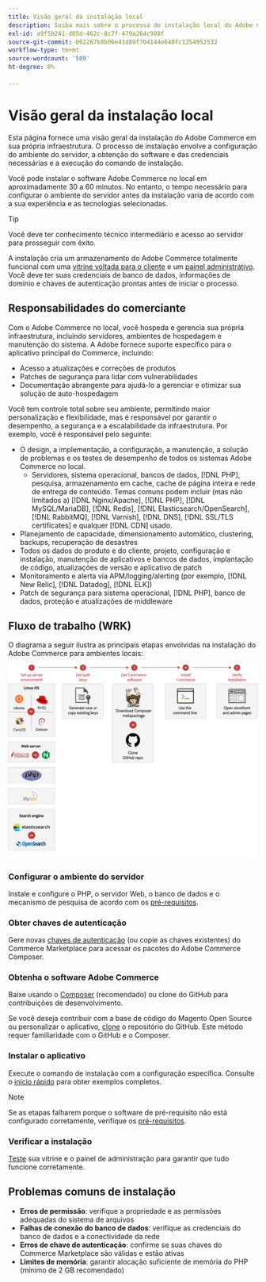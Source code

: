```yaml
---
title: Visão geral da instalação local
description: Saiba mais sobre o processo de instalação local do Adobe Commerce. Descubra os requisitos do servidor, as etapas de configuração e as práticas recomendadas de implantação.
exl-id: a9f5b241-d05d-462c-8c7f-479a264c988f
source-git-commit: 062267b8b06e41d89f704144e640fc1254952532
workflow-type: tm+mt
source-wordcount: '509'
ht-degree: 0%

---
```



# Visão geral da instalação local

Esta página fornece uma visão geral da instalação do Adobe Commerce em sua própria infraestrutura. O processo de instalação envolve a configuração do ambiente do servidor, a obtenção do software e das credenciais necessárias e a execução do comando de instalação.

Você pode instalar o software Adobe Commerce no local em aproximadamente 30 a 60 minutos. No entanto, o tempo necessário para configurar o ambiente do servidor antes da instalação varia de acordo com a sua experiência e as tecnologias selecionadas.

>[!TIP]
>
>Você deve ter conhecimento técnico intermediário e acesso ao servidor para prosseguir com êxito.

A instalação cria um armazenamento do Adobe Commerce totalmente funcional com uma [vitrine voltada para o cliente](https://experienceleague.adobe.com/en/docs/commerce-admin/start/storefront/storefront) e um [painel administrativo](https://experienceleague.adobe.com/en/docs/commerce-admin/start/admin/admin). Você deve ter suas credenciais de banco de dados, informações de domínio e chaves de autenticação prontas antes de iniciar o processo.

## Responsabilidades do comerciante

Com o Adobe Commerce no local, você hospeda e gerencia sua própria infraestrutura, incluindo servidores, ambientes de hospedagem e manutenção do sistema. A Adobe fornece suporte específico para o aplicativo principal do Commerce, incluindo:

- Acesso a atualizações e correções de produtos
- Patches de segurança para lidar com vulnerabilidades
- Documentação abrangente para ajudá-lo a gerenciar e otimizar sua solução de auto-hospedagem

Você tem controle total sobre seu ambiente, permitindo maior personalização e flexibilidade, mas é responsável por garantir o desempenho, a segurança e a escalabilidade da infraestrutura. Por exemplo, você é responsável pelo seguinte:

- O design, a implementação, a configuração, a manutenção, a solução de problemas e os testes de desempenho de todos os sistemas Adobe Commerce no local.
   - Servidores, sistema operacional, bancos de dados, [!DNL PHP], pesquisa, armazenamento em cache, cache de página inteira e rede de entrega de conteúdo. Temas comuns podem incluir (mas não limitados a) [!DNL Nginx/Apache], [!DNL PHP], [!DNL MySQL/MariaDB], [!DNL Redis], [!DNL Elasticsearch/OpenSearch], [!DNL RabbitMQ], [!DNL Varnish], [!DNL DNS], [!DNL SSL/TLS certificates] e qualquer [!DNL CDN] usado.
- Planejamento de capacidade, dimensionamento automático, clustering, backups, recuperação de desastres
- Todos os dados do produto e do cliente, projeto, configuração e instalação, manutenção de aplicativos e bancos de dados, implantação de código, atualizações de versão e aplicativo de patch
- Monitoramento e alerta via APM/logging/alerting (por exemplo, [!DNL New Relic], [!DNL Datadog], [!DNL ELK])
- Patch de segurança para sistema operacional, [!DNL PHP], banco de dados, proteção e atualizações de middleware

## Fluxo de trabalho (WRK)

O diagrama a seguir ilustra as principais etapas envolvidas na instalação do Adobe Commerce para ambientes locais:

![Como funciona a instalação](../assets/installation/on-premises-install.drawio.svg)

### Configurar o ambiente do servidor

Instale e configure o PHP, o servidor Web, o banco de dados e o mecanismo de pesquisa de acordo com os [pré-requisitos](prerequisites/overview.md).

### Obter chaves de autenticação

Gere novas [chaves de autenticação](prerequisites/authentication-keys.md) (ou copie as chaves existentes) do Commerce Marketplace para acessar os pacotes do Adobe Commerce Composer.

### Obtenha o software Adobe Commerce

Baixe usando o [Composer](prerequisites/commerce.md) (recomendado) ou clone do GitHub para contribuições de desenvolvimento.

Se você deseja contribuir com a base de código do Magento Open Source ou personalizar o aplicativo, [clone](https://developer.adobe.com/commerce/contributor/guides/install/clone-repository/) o repositório do GitHub. Este método requer familiaridade com o GitHub e o Composer.

### Instalar o aplicativo

Execute o comando de instalação com a configuração específica. Consulte o [início rápido](composer.md) para obter exemplos completos.

>[!NOTE]
>
>Se as etapas falharem porque o software de pré-requisito não está configurado corretamente, verifique os [pré-requisitos](prerequisites/overview.md).

### Verificar a instalação

[Teste](next-steps/verify.md) sua vitrine e o painel de administração para garantir que tudo funcione corretamente.

## Problemas comuns de instalação

- **Erros de permissão**: verifique a propriedade e as permissões adequadas do sistema de arquivos
- **Falhas de conexão do banco de dados**: verifique as credenciais do banco de dados e a conectividade da rede
- **Erros de chave de autenticação**: confirme se suas chaves do Commerce Marketplace são válidas e estão ativas
- **Limites de memória**: garantir alocação suficiente de memória do PHP (mínimo de 2 GB recomendado)
